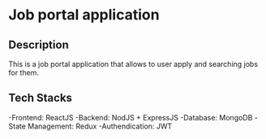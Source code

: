# Job portal application

## Description

This is a job portal application that allows to user apply and searching jobs for them.

## Tech Stacks

-Frontend: ReactJS
-Backend: NodJS + ExpressJS
-Database: MongoDB
-State Management: Redux 
-Authendication: JWT